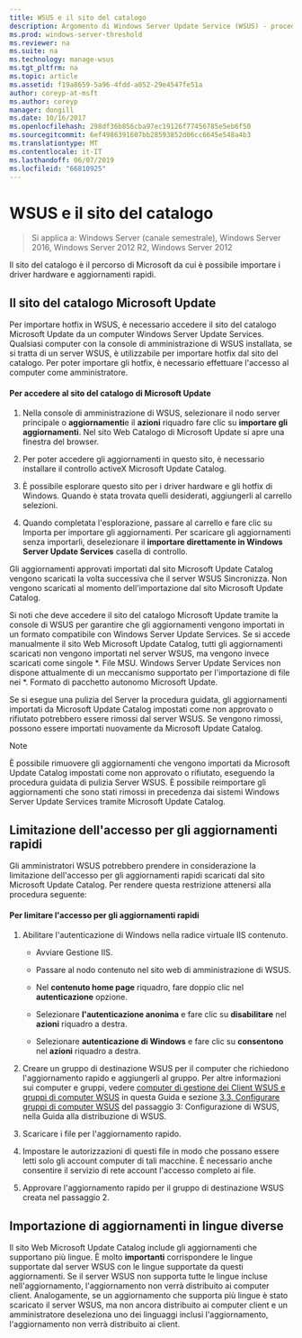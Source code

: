 ```yaml
---
title: WSUS e il sito del catalogo
description: Argomento di Windows Server Update Service (WSUS) - procedura importare hotfix in Windows Server Update Services accedendo al sito del catalogo Microsoft Update
ms.prod: windows-server-threshold
ms.reviewer: na
ms.suite: na
ms.technology: manage-wsus
ms.tgt_pltfrm: na
ms.topic: article
ms.assetid: f19a8659-5a96-4fdd-a052-29e4547fe51a
author: coreyp-at-msft
ms.author: coreyp
manager: dongill
ms.date: 10/16/2017
ms.openlocfilehash: 298df36b856cba97ec19126f77456785e5eb6f50
ms.sourcegitcommit: 6ef4986391607bb28593852d06cc6645e548a4b3
ms.translationtype: MT
ms.contentlocale: it-IT
ms.lasthandoff: 06/07/2019
ms.locfileid: "66810925"
---
```

# <a name="wsus-and-the-catalog-site"></a>WSUS e il sito del catalogo

>Si applica a: Windows Server (canale semestrale), Windows Server 2016, Windows Server 2012 R2, Windows Server 2012

Il sito del catalogo è il percorso di Microsoft da cui è possibile importare i driver hardware e aggiornamenti rapidi.

## <a name="the-microsoft-update-catalog-site"></a>Il sito del catalogo Microsoft Update
Per importare hotfix in WSUS, è necessario accedere il sito del catalogo Microsoft Update da un computer Windows Server Update Services. Qualsiasi computer con la console di amministrazione di WSUS installata, se si tratta di un server WSUS, è utilizzabile per importare hotfix dal sito del catalogo. Per poter importare gli hotfix, è necessario effettuare l'accesso al computer come amministratore.

#### <a name="to-access-the-microsoft-update-catalog-site"></a>Per accedere al sito del catalogo di Microsoft Update

1.  Nella console di amministrazione di WSUS, selezionare il nodo server principale o **aggiornamenti**e il **azioni** riquadro fare clic su **importare gli aggiornamenti**. Nel sito Web Catalogo di Microsoft Update si apre una finestra del browser.

2.  Per poter accedere gli aggiornamenti in questo sito, è necessario installare il controllo activeX Microsoft Update Catalog.

3.  È possibile esplorare questo sito per i driver hardware e gli hotfix di Windows. Quando è stata trovata quelli desiderati, aggiungerli al carrello selezioni.

4.  Quando completata l'esplorazione, passare al carrello e fare clic su Importa per importare gli aggiornamenti. Per scaricare gli aggiornamenti senza importarli, deselezionare il **importare direttamente in Windows Server Update Services** casella di controllo.

Gli aggiornamenti approvati importati dal sito Microsoft Update Catalog vengono scaricati la volta successiva che il server WSUS Sincronizza. Non vengono scaricati al momento dell'importazione dal sito Microsoft Update Catalog.

Si noti che deve accedere il sito del catalogo Microsoft Update tramite la console di WSUS per garantire che gli aggiornamenti vengono importati in un formato compatibile con Windows Server Update Services. Se si accede manualmente il sito Web Microsoft Update Catalog, tutti gli aggiornamenti scaricati non vengono importati nel server WSUS, ma vengono invece scaricati come singole *. File MSU. Windows Server Update Services non dispone attualmente di un meccanismo supportato per l'importazione di file nei \*. Formato di pacchetto autonomo Microsoft Update.

Se si esegue una pulizia del Server la procedura guidata, gli aggiornamenti importati da Microsoft Update Catalog impostati come non approvato o rifiutato potrebbero essere rimossi dal server WSUS. Se vengono rimossi, possono essere importati nuovamente da Microsoft Update Catalog.

> [!NOTE]
> È possibile rimuovere gli aggiornamenti che vengono importati da Microsoft Update Catalog impostati come non approvato o rifiutato, eseguendo la procedura guidata di pulizia Server WSUS. È possibile reimportare gli aggiornamenti che sono stati rimossi in precedenza dai sistemi Windows Server Update Services tramite Microsoft Update Catalog.

## <a name="restricting-access-to-hotfixes"></a>Limitazione dell'accesso per gli aggiornamenti rapidi
Gli amministratori WSUS potrebbero prendere in considerazione la limitazione dell'accesso per gli aggiornamenti rapidi scaricati dal sito Microsoft Update Catalog. Per rendere questa restrizione attenersi alla procedura seguente:

#### <a name="to-restrict-access-to-hotfixes"></a>Per limitare l'accesso per gli aggiornamenti rapidi

1.  Abilitare l'autenticazione di Windows nella radice virtuale IIS contenuto.

    -   Avviare Gestione IIS.

    -   Passare al nodo contenuto nel sito web di amministrazione di WSUS.

    -   Nel **contenuto home page** riquadro, fare doppio clic nel **autenticazione** opzione.

    -   Selezionare **l'autenticazione anonima** e fare clic su **disabilitare** nel **azioni** riquadro a destra.

    -   Selezionare **autenticazione di Windows** e fare clic su **consentono** nel **azioni** riquadro a destra.

2.  Creare un gruppo di destinazione WSUS per il computer che richiedono l'aggiornamento rapido e aggiungerli al gruppo. Per altre informazioni sui computer e gruppi, vedere [computer di gestione dei Client WSUS e gruppi di computer WSUS](managing-wsus-client-computers-and-wsus-computer-groups.md) in questa Guida e sezione [3.3. Configurare gruppi di computer WSUS](../deploy/2-configure-wsus.md#23-configure-wsus-computer-groups) del passaggio 3: Configurazione di WSUS, nella Guida alla distribuzione di WSUS.

3.  Scaricare i file per l'aggiornamento rapido.

4.  Impostare le autorizzazioni di questi file in modo che possano essere letti solo gli account computer di tali macchine. È necessario anche consentire il servizio di rete account l'accesso completo ai file.

5.  Approvare l'aggiornamento rapido per il gruppo di destinazione WSUS creata nel passaggio 2.

## <a name="importing-updates-in-different-languages"></a>Importazione di aggiornamenti in lingue diverse
Il sito Web Microsoft Update Catalog include gli aggiornamenti che supportano più lingue. È molto **importanti** corrispondere le lingue supportate dal server WSUS con le lingue supportate da questi aggiornamenti. Se il server WSUS non supporta tutte le lingue incluse nell'aggiornamento, l'aggiornamento non verrà distribuito ai computer client. Analogamente, se un aggiornamento che supporta più lingue è stato scaricato il server WSUS, ma non ancora distribuito ai computer client e un amministratore deseleziona uno dei linguaggi inclusi l'aggiornamento, l'aggiornamento non verrà distribuito ai client.
